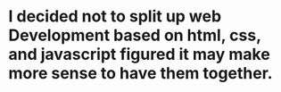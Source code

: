 # I decided not to split up web Development based on html, css, and javascript figured it may make more sense to have them together.
